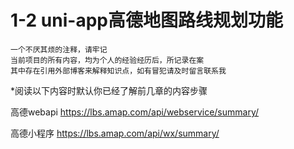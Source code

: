 # 1-2 uni-app高德地图路线规划功能
    一个不厌其烦的注释，请牢记
    当前项目的所有内容，均为个人的经验经历后，所记录在案
    其中存在引用外部博客来解释知识点，如有冒犯请及时留言联系我
*阅读以下内容时默认你已经了解前几章的内容步骤

高德webapi  https://lbs.amap.com/api/webservice/summary/

高德小程序   https://lbs.amap.com/api/wx/summary/